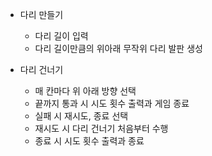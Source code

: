 - 다리 만들기
  - 다리 길이 입력
  - 다리 길이만큼의 위아래 무작위 다리 발판 생성

- 다리 건너기
  - 매 칸마다 위 아래 방향 선택
  - 끝까지 통과 시 시도 횟수 출력과 게임 종료
  - 실패 시 재시도, 종료 선택
  - 재시도 시 다리 건너기 처음부터 수행
  - 종료 시 시도 횟수 출력과 종료